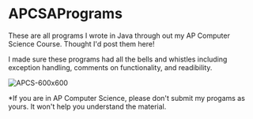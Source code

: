 # APCSAPrograms
These are all programs I wrote in Java through out my AP Computer Science Course. Thought I'd post them here!

I made sure these programs had all the bells and whistles including exception handling, comments on functionality, and readibility.

![APCS-600x600](https://user-images.githubusercontent.com/50426742/163662520-f913ecf3-2d08-429e-a8dd-b6105dd50839.jpg)

*If you are in AP Computer Science, please don't submit my progams as yours. It won't help you understand the material.

